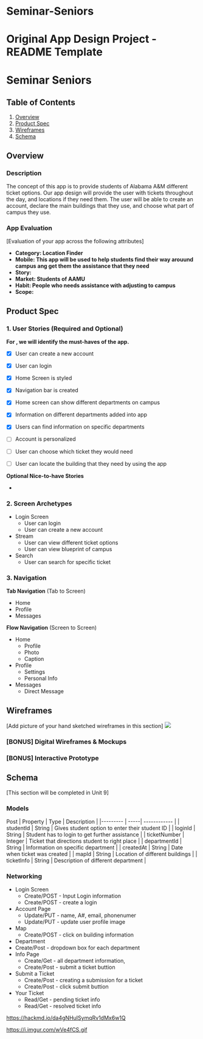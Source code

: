 # Seminar-Seniors
Original App Design Project - README Template
===

# Seminar Seniors

## Table of Contents
1. [Overview](#Overview) 
3. [Product Spec](#Product-Spec)
4. [Wireframes](#Wireframes)
5. [Schema](#Schema)

## Overview
### Description
The concept of this app is to provide students of Alabama A&M different ticket options. Our app design will provide the user with tickets throughout the day, and locations if they need them. The user will be able to create an account, declare the main buildings that they use, and choose what part of campus they use.

### App Evaluation
[Evaluation of your app across the following attributes]
- **Category: Location Finder**
- **Mobile: This app will be used to help students find their way arouund campus ang get them the assistance that they need**
- **Story:**
- **Market: Students of AAMU**
- **Habit: People who needs assistance with adjusting to campus**
- **Scope:**

## Product Spec

### 1. User Stories (Required and Optional)

**For , we will identify the must-haves of the app.**

- [X] User can create a new account
- [X] User can login
- [X] Home Screen is styled 
- [X] Navigation bar is created
- [x] Home screen can show different departments on campus
- [x] Information on different departments added into app
- [x] Users can find information on specific departments
- [ ] Account is personalized
- [ ] User can choose which ticket they would need
- [ ] User can locate the building that they need by using the app


**Optional Nice-to-have Stories**

*

### 2. Screen Archetypes

* Login Screen
   * User can login
   * User can create a new account
* Stream
   * User can view different ticket options
   * User can view blueprint of campus
* Search
   * User can search for specific ticket
### 3. Navigation

**Tab Navigation** (Tab to Screen)

* Home
* Profile
* Messages

**Flow Navigation** (Screen to Screen)

* Home
   * Profile
   * Photo
   * Caption
* Profile
    * Settings
    * Personal Info
* Messages
    * Direct Message



## Wireframes
[Add picture of your hand sketched wireframes in this section]
![](https://i.imgur.com/ruz69nP.png)


### [BONUS] Digital Wireframes & Mockups

### [BONUS] Interactive Prototype

## Schema 
[This section will be completed in Unit 9]
### Models
Post 
| Property | Type | Description |
|--------- | -----| ------------ |
| studentId | String | Gives student option to enter their student ID |
| loginId | String | Student has to login to get further assistance |
| ticketNumber | Integer | Ticket that directions student to right place | 
| departmentId | String | Information on specific department |
| createdAt | String | Date when ticket was created |
| mapId | String | Location of different buildings |
| ticketInfo | String | Description of different department |







### Networking
- Login Screen
  - Create/POST - Input Login information
  - Create/POST - create a login
- Account Page
  - Update/PUT - name, A#, email, phonenumer
  - Update/PUT - update user profile image 
- Map
  - Create/POST - click on building information
- Department 
- Create/Post - dropdown box for each department 
- Info Page
   - Create/Get - all department information,
   - Create/Post - submit a ticket buttion
- Submit a Ticket 
  - Create/Post - creating a submission for a ticket 
  - Create/Post - click submit buttion
- Your Ticket
  - Read/Get - pending ticket info
  - Read/Get - resolved ticket info

https://hackmd.io/da4gNHuISymqRv1dMx6w1Q

https://i.imgur.com/wVe4fCS.gif
